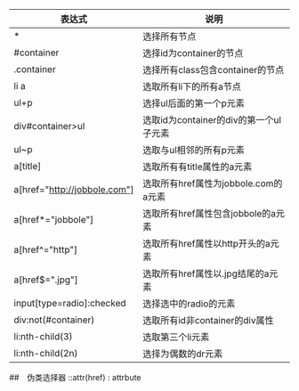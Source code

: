 
表达式 | 说明
---------|----------
 \* | 选择所有节点
 \#container | 选择id为container的节点
 .container | 选择所有class包含container的节点
 li a | 选取所有li下的所有a节点
 ul+p | 选择ul后面的第一个p元素
 div#container>ul | 选取id为container的div的第一个ul子元素
 ul~p | 选取与ul相邻的所有p元素
 a[title] | 选取所有有title属性的a元素
 a[href="http://jobbole.com"] | 选取所有href属性为jobbole.com的a元素
 a[href*="jobbole"] | 选取所有href属性包含jobbole的a元素
 a[href^="http"] | 选取所有href属性以http开头的a元素
 a[href$=".jpg"] | 选取所有href属性以.jpg结尾的a元素
 input[type=radio]:checked | 选择选中的radio的元素
 div:not(#container) | 选取所有id非container的div属性
 li:nth-child(3) | 选取第三个li元素
 li:nth-child(2n) | 选择为偶数的dr元素

 ##　伪类选择器
 ::attr(href) : attrbute
